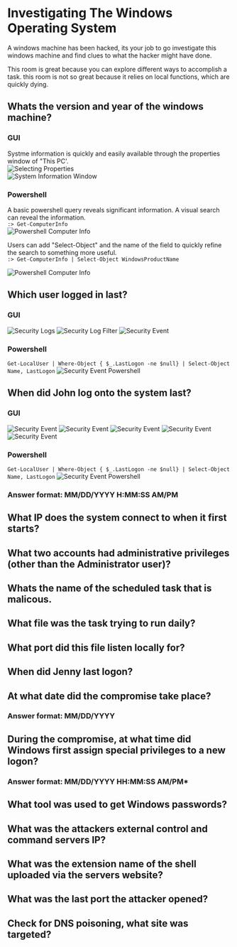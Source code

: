 # Investigating The Windows Operating System  
A windows machine has been hacked, its your job to go investigate this windows machine and find clues to what the hacker might have done.

This room is great because you can explore different ways to accomplish a task.
this room is not so great because it relies on local functions, which are quickly dying.

## Whats the version and year of the windows machine?

### GUI

Systme information is quickly and easily available through the properties window of "This PC'.  
![Selecting Properties](assets/investigate-windows-00.png)  
![System Information Window](assets/investigate-windows-01.png)  

### Powershell

A basic powershell query reveals significant information. A visual search can reveal the information.  
`:> Get-ComputerInfo`  
![Powershell Computer Info](assets/investigate-windows-02.png)  
  
Users can add "Select-Object" and the name of the field to quickly refine the search to something more useful.  
`:> Get-ComputerInfo | Select-Object WindowsProductName` 
  
![Powershell Computer Info](assets/investigate-windows-03.png)  
  
## Which user logged in last?

### GUI


![Security Logs](assets/investigate-windows-04.png)
![Security Log Filter](assets/investigate-windows-05.png)
![Security Event](assets/investigate-windows-06.png)

### Powershell

`Get-LocalUser | Where-Object { $_.LastLogon -ne $null} | Select-Object Name, LastLogon`
![Security Event Powershell](assets/investigate-windows-07.png)

## When did John log onto the system last?

### GUI

![Security Event](assets/investigate-windows-07.png)
![Security Event](assets/investigate-windows-08.png)
![Security Event](assets/investigate-windows-09.png)
![Security Event](assets/investigate-windows-10.png)
![Security Event](assets/investigate-windows-11.png)

### Powershell

`Get-LocalUser | Where-Object { $_.LastLogon -ne $null} | Select-Object Name, LastLogon`
![Security Event Powershell](assets/investigate-windows-07.png)


### Answer format: MM/DD/YYYY H:MM:SS AM/PM



## What IP does the system connect to when it first starts?

## What two accounts had administrative privileges (other than the Administrator user)?

## Whats the name of the scheduled task that is malicous.

## What file was the task trying to run daily?

## What port did this file listen locally for?

## When did Jenny last logon?

## At what date did the compromise take place?

### Answer format: MM/DD/YYYY

## During the compromise, at what time did Windows first assign special privileges to a new logon?

### Answer format: MM/DD/YYYY HH:MM:SS AM/PM*

## What tool was used to get Windows passwords?

## What was the attackers external control and command servers IP?

## What was the extension name of the shell uploaded via the servers website?

## What was the last port the attacker opened?

## Check for DNS poisoning, what site was targeted?
